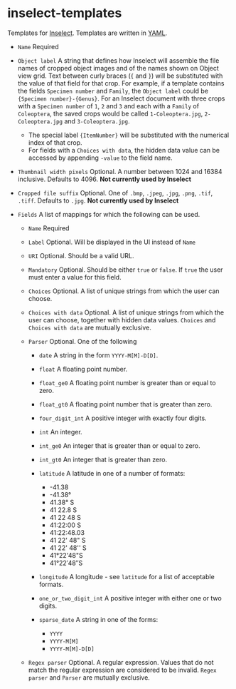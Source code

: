 # inselect-templates

Templates for [Inselect](https://github.com/NaturalHistoryMuseum/inselect).
Templates are written in [YAML](https://en.wikipedia.org/wiki/YAML).

* `Name`
Required

* `Object label`
    A string that defines how Inselect will assemble the file names of cropped
    object images and of the names shown on Object view grid.
    Text between curly braces (`{` and `}`) will be substituted with the value
    of that field for that crop.
    For example, if a template contains the fields `Specimen number` and
    `Family`, the `Object label` could be `{Specimen number}-{Genus}`.
    For an Inselect document with three crops with a `Specimen number` of `1`,
    `2` and `3` and each with a `Family` of `Coleoptera`, the saved crops would
    be called `1-Coleoptera.jpg`, `2-Coleoptera.jpg` and `3-Coleoptera.jpg`.
    * The special label `{ItemNumber}` will be substituted with the numerical
    index of that crop.
    * For fields with a `Choices with data`, the hidden data value can be
    accessed by appending `-value` to the field name.

* `Thumbnail width pixels`
    Optional. A number between 1024 and 16384 inclusive. Defaults to 4096.
    **Not currently used by Inselect**

* `Cropped file suffix`
    Optional. One of `.bmp`, `.jpeg`, `.jpg`, `.png`, `.tif`, `.tiff`. Defaults
    to `.jpg`.
    **Not currently used by Inselect**

* `Fields`
    A list of mappings for which the following can be used.
    * `Name` Required

    * `Label`
        Optional. Will be displayed in the UI instead of `Name`

    * `URI`
        Optional. Should be a valid URL.

    * `Mandatory`
        Optional. Should be either `true` or `false`. If `true` the user must
        enter a value for this field.

    * `Choices`
        Optional. A list of unique strings from which the user can choose.

    * `Choices with data`
        Optional. A list of unique strings from which the user can choose,
        together with hidden data values. 
        `Choices` and `Choices with data` are mutually exclusive.

    * `Parser`
        Optional. One of the following
        * `date`
        A string in the form `YYYY-M[M]-D[D]`.

        * `float`
        A floating point number.

        * `float_ge0`
        A floating point number is greater than or equal to zero.

        * `float_gt0`
        A floating point number that is greater than zero.

        * `four_digit_int`
        A positive  integer with exactly four digits.

        * `int`
        An integer.

        * `int_ge0`
        An integer that is greater than or equal to zero.

        * `int_gt0`
        An integer that is greater than zero.

        * `latitude`
        A latitude in one of a number of formats:
            * -41.38
            * -41.38°
            * 41.38° S
            * 41 22.8 S
            * 41 22 48 S
            * 41:22:00 S
            * 41:22:48.03
            * 41 22' 48" S
            * 41 22' 48'' S
            * 41°22'48"S
            * 41°22′48″S

        * `longitude`
        A longitude - see `latitude` for a list of acceptable formats.

        * `one_or_two_digit_int`
        A positive integer with either one or two digits.

        * `sparse_date`
        A string in one of the forms:
            * `YYYY`
            * `YYYY-M[M]`
            * `YYYY-M[M]-D[D]`

    * `Regex parser`
        Optional. A regular expression. Values that do not match the regular
        expression are considered to be invalid. `Regex parser` and `Parser`
        are mutually exclusive.
